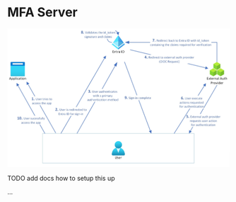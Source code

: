 # MFA Server

![flow](https://github.com/damienbod/MfaServer/blob/main/images/me-id_external-authn-flows_01.png)

TODO add docs how to setup this up

...

